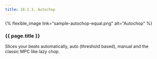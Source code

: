 ```yaml
---
title: 10.1.3. Autochop
---
```


{% flexible_image link="sample-autochop-equal.png" alt="Autochop" %}

### {{ page.title }}

Slices your beats automatically, auto (threshold based), manual and the classic MPC like lazy chop.
